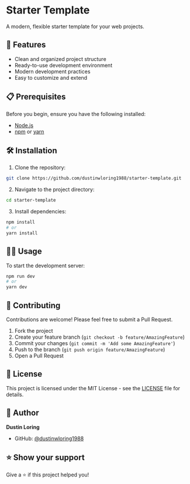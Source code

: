 # Starter Template

A modern, flexible starter template for your web projects.

## 🚀 Features

- Clean and organized project structure
- Ready-to-use development environment
- Modern development practices
- Easy to customize and extend

## 📋 Prerequisites

Before you begin, ensure you have the following installed:
- [Node.js](https://nodejs.org/)
- [npm](https://www.npmjs.com/) or [yarn](https://yarnpkg.com/)

## 🛠️ Installation

1. Clone the repository:
```bash
git clone https://github.com/dustinwloring1988/starter-template.git
```

2. Navigate to the project directory:
```bash
cd starter-template
```

3. Install dependencies:
```bash
npm install
# or
yarn install
```

## 🏃‍♂️ Usage

To start the development server:
```bash
npm run dev
# or
yarn dev
```

## 🤝 Contributing

Contributions are welcome! Please feel free to submit a Pull Request.

1. Fork the project
2. Create your feature branch (`git checkout -b feature/AmazingFeature`)
3. Commit your changes (`git commit -m 'Add some AmazingFeature'`)
4. Push to the branch (`git push origin feature/AmazingFeature`)
5. Open a Pull Request

## 📝 License

This project is licensed under the MIT License - see the [LICENSE](LICENSE) file for details.

## 👤 Author

**Dustin Loring**
* GitHub: [@dustinwloring1988](https://github.com/dustinwloring1988)

## ⭐️ Show your support

Give a ⭐️ if this project helped you! 